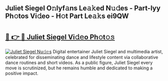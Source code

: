 ## Juliet Siegel O𝚗lyf𝚊ns Le𝚊𝚔ed N𝚞𝚍es - Part-lyy Ph𝚘tos Vi𝚍eo - H𝚘t Part Le𝚊𝚔s ei9QW

# <h2><a href="http://hfcm6u.feru.top/?c=Juliet+Siegel">🔗 👉 🔴 Juliet Siegel Vi𝚍𝚎o Ph𝚘t𝚘𝚜</a></h2>

[![Juliet Siegel Nu𝚍𝚎s](https://i.imgur.com/0TWrTi3.gif)](http://hfcm6u.feru.top/?c=Juliet+Siegel)
Digital entertainer Juliet Siegel and multimedia artist, celebrated for disseminating dance and lifestyle content via collaborative dance routines and short videos. As a public figure, Juliet Siegel every move is scrutinized, but he remains humble and dedicated to making a positive impact. 
